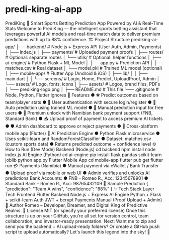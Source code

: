 # predi-king-ai-app
PrediKing 👑
Smart Sports Betting Prediction App Powered by AI & Real-Time Stats
Welcome to PrediKing — the intelligent sports betting assistant that leverages powerful AI models and real-time match data to deliver premium predictions with up to 88% confidence.
🏗️
Project Structure
prediking-ai-app/
├── backend/ # Node.js + Express API (User Auth, Admin, Payments)
│ ├── index.js
│ ├── payments/ # Uploaded payment proofs
│ ├── routes/ # Optional: separate routes
│ └── utils/ # Optional: helper functions
│
├── ai-engine/ # Python Flask + ML Model
│ ├── app.py # Prediction API
│ ├── matches.csv # Real dataset
│ └── model.pkl # Trained ML model (optional)
│
├── mobile-app/ # Flutter App (Android & iOS)
│ ├── lib/
│ │ ├── main.dart
│ │ └── screens/ # Login, Home, Predict, UploadProof, Admin
│ └── assets/ # Logo, fonts, icons
│
├── assets/ # Logos, brand files, PDFs
│ └── prediking-logo.png
│
├── README.md # This file
└── .gitignore # Node, Python, Flutter ignores
🚀 Features
● ⚽ Predict outcomes based on team/player stats
● 🔐 User authentication with secure login/register
● 🤖 Auto prediction using trained ML model
● 📝 Manual prediction input for free users
● 💸 Premium unlock with Namibian bank payment support (FNB, Standard Bank)
● 📤 Upload proof of payment to access premium AI tickets
● 🛡️ Admin dashboard to approve or reject payments
● 📱 Cross-platform mobile app (Flutter)
🧠 AI Prediction Engine
● Python Flask microservice
● Uses scikit-learn and RandomForestClassifier
● Dataset: matches.csv (custom sports data)
● Returns predicted outcome + confidence level
⚙️
How to Run (Dev Mode)
Backend (Node.js)
cd backend
npm install
node index.js
AI Engine (Python)
cd ai-engine
pip install flask pandas scikit-learn joblib
python app.py
Flutter Mobile App
cd mobile-app
flutter pub get
flutter run
💳 Payments (Namibia)
● Manual payment via eWallet / Bank Transfer
● Upload proof via mobile or web UI
● Admin verifies and unlocks AI predictions
Bank Accounts:
● FNB – Romeo R., Acc: 12345678901
● Standard Bank – Romeo R., Acc: 98765432109
🧪 Sample Prediction
{
"prediction": "Team A wins",
"confidence": "88%"
}
✨ Tech Stack
Layer
Tech
Frontend
Flutter
Backend
Node.js + Express
AI Engine
Python + Flask + scikit-learn
Auth
JWT + bcrypt
Payments
Manual (Proof Upload + Admin)
👑 Author
Romeo – Developer, Dreamer, and Digital King of Predictive Realms.
📄 License
MIT (or specify your preferred license)
Once this structure is up on your GitHub, you’re all set for version control, team collaboration, and investor-ready presentation.
Next: Want me to zip and send you the backend + AI upload-ready folders? Or create a GitHub push script to upload automatically?
Let's launch this legend into the sky! 🚀

